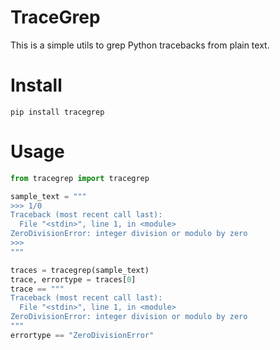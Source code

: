 # TraceGrep

This is a simple utils to grep Python tracebacks from plain text.


# Install

```
pip install tracegrep
```

# Usage

```python
from tracegrep import tracegrep

sample_text = """
>>> 1/0
Traceback (most recent call last):
  File "<stdin>", line 1, in <module>
ZeroDivisionError: integer division or modulo by zero
>>>
"""

traces = tracegrep(sample_text)
trace, errortype = traces[0]
trace == """
Traceback (most recent call last):
  File "<stdin>", line 1, in <module>
ZeroDivisionError: integer division or modulo by zero
"""
errortype == "ZeroDivisionError"
```